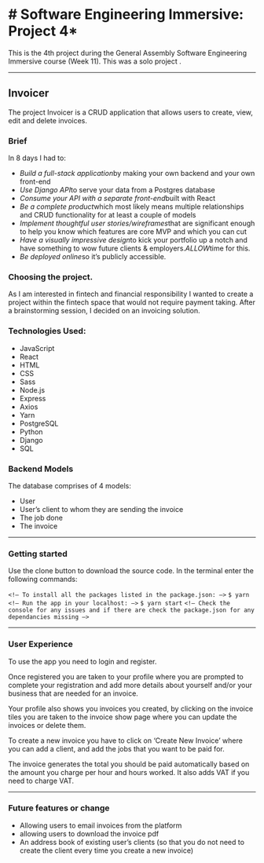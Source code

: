 # # Software Engineering Immersive: Project 4\*

This is the 4th project during the General Assembly Software Engineering Immersive course (Week 11). This was a solo project .

---

## Invoicer

The project Invoicer is a CRUD application that allows users to create, view, edit and delete invoices.

### Brief

In 8 days I had to:

- *Build a full-stack application*by making your own backend and your own front-end
- *Use Django API*to serve your data from a Postgres database
- *Consume your API with a separate front-end*built with React
- *Be a complete product*which most likely means multiple relationships and CRUD functionality for at least a couple of models
- *Implement thoughtful user stories/wireframes*that are significant enough to help you know which features are core MVP and which you can cut
- *Have a visually impressive design*to kick your portfolio up a notch and have something to wow future clients & employers.*ALLOW*time for this.
- *Be deployed online*so it’s publicly accessible.

### Choosing the project.

As I am interested in fintech and financial responsibility I wanted to create a project within the fintech space that would not require payment taking. After a brainstorming session, I decided on an invoicing solution.

### Technologies Used:

- JavaScript
- React
- HTML
- CSS
- Sass
- Node.js
- Express
- Axios
- Yarn
- PostgreSQL
- Python
- Django
- SQL

### Backend Models

The database comprises of 4 models:

- User
- User’s client to whom they are sending the invoice
- The job done
- The invoice

---

### Getting started

Use the clone button to download the source code. In the terminal enter the following commands:

`<!— To install all the packages listed in the package.json: —>`
`$ yarn`
`<!— Run the app in your localhost: —>`
`$ yarn start`
`<!— Check the console for any issues and if there are check the package.json for any dependancies missing —>`

---

### User Experience

To use the app you need to login and register.

Once registered you are taken to your profile where you are prompted to complete your registration and add more details about yourself and/or your business that are needed for an invoice.

Your profile also shows you invoices you created, by clicking on the invoice tiles you are taken to the invoice show page where you can update the invoices or delete them.

To create a new invoice you have to click on ‘Create New Invoice’ where you can add a client, and add the jobs that you want to be paid for.

The invoice generates the total you should be paid automatically based on the amount you charge per hour and hours worked. It also adds VAT if you need to charge VAT.

---

### Future features or change

- Allowing users to email invoices from the platform
- allowing users to download the invoice pdf
- An address book of existing user’s clients (so that you do not need to create the client every time you create a new invoice)
